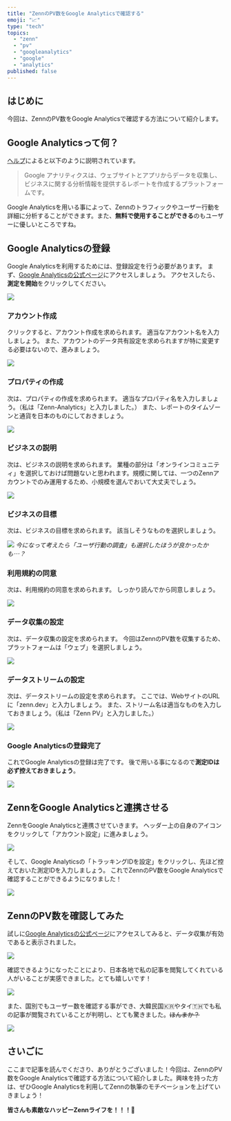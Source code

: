 ```yaml
---
title: "ZennのPV数をGoogle Analyticsで確認する"
emoji: "📈"
type: "tech"
topics:
  - "zenn"
  - "pv"
  - "googleanalytics"
  - "google"
  - "analytics"
published: false
---
```


## はじめに

今回は、ZennのPV数をGoogle Analyticsで確認する方法について紹介します。

## Google Analyticsって何？

[ヘルプ](https://support.google.com/analytics/answer/12159447?hl=ja)によると以下のように説明されています。

>Google アナリティクスは、ウェブサイトとアプリからデータを収集し、ビジネスに関する分析情報を提供するレポートを作成するプラットフォームです。

Google Analyticsを用いる事によって、Zennのトラフィックやユーザー行動を詳細に分析することができます。また、**無料で使用することができる**のもユーザーに優しいところですね。

## Google Analyticsの登録

Google Analyticsを利用するためには、登録設定を行う必要があります。
まず、[Google Analyticsの公式ページ](https://analytics.google.com)にアクセスしましょう。
アクセスしたら、**測定を開始**をクリックしてください。

![](/images/sankaku16/google1.png)

### アカウント作成

クリックすると、アカウント作成を求められます。
適当なアカウント名を入力しましょう。
また、アカウントのデータ共有設定を求められますが特に変更する必要はないので、進みましょう。

![](/images/sankaku16/google12.png)

### プロパティの作成

次は、プロパティの作成を求められます。
適当なプロパティ名を入力しましょう。（私は「Zenn-Analytics」と入力しました。）
また、レポートのタイムゾーンと通貨を日本のものにしておきましょう。

![](/images/sankaku16/google2.png)

### ビジネスの説明

次は、ビジネスの説明を求められます。
業種の部分は「オンラインコミュニティ」を選択しておけば問題ないと思われます。規模に関しては、一つのZennアカウントでのみ運用するため、小規模を選んでおいて大丈夫でしょう。

![](/images/sankaku16/google3.png)

### ビジネスの目標

次は、ビジネスの目標を求められます。
該当しそうなものを選択しましょう。

![](/images/sankaku16/google4.png)
*今になって考えたら「ユーザ行動の調査」も選択したほうが良かったかも⋯？*

### 利用規約の同意

次は、利用規約の同意を求められます。
しっかり読んでから同意しましょう。

![](/images/sankaku16/google5.png)

### データ収集の設定

次は、データ収集の設定を求められます。
今回はZennのPV数を収集するため、プラットフォームは「ウェブ」を選択しましょう。

![](/images/sankaku16/google6.png)

### データストリームの設定

次は、データストリームの設定を求められます。
ここでは、WebサイトのURLに「zenn.dev」と入力しましょう。
また、ストリーム名は適当なものを入力しておきましょう。（私は「Zenn PV」と入力しました。）

![](/images/sankaku16/google13.png)

### Google Analyticsの登録完了

これでGoogle Analyticsの登録は完了です。
後で用いる事になるので**測定IDは必ず控えておきましょう**。

![](/images/sankaku16/google7.png)

## ZennをGoogle Analyticsと連携させる

ZennをGoogle Analyticsと連携させていきます。
ヘッダー上の自身のアイコンをクリックして「アカウント設定」に進みましょう。

![](/images/sankaku16/google14.png)

そして、Google Analyticsの「トラッキングIDを設定」をクリックし、先ほど控えておいた測定IDを入力しましょう。
これでZennのPV数をGoogle Analyticsで確認することができるようになりました！

![](/images/sankaku16/google8.png)

## ZennのPV数を確認してみた

試しに[Google Analyticsの公式ページ](https://analytics.google.com)にアクセスしてみると、データ収集が有効であると表示されました。

![](/images/sankaku16/google9.png)

確認できるようになったことにより、日本各地で私の記事を閲覧してくれている人がいることが実感できました。とても嬉しいです！

![](/images/sankaku16/google10.png)

また、国別でもユーザー数を確認する事ができ、大韓民国🇰🇷やタイ🇹🇭でも私の記事が閲覧されていることが判明し、とても驚きました。~~ほんまか？~~

![](/images/sankaku16/google11.jpg)

## さいごに

ここまで記事を読んでくださり、ありがとうございました！今回は、ZennのPV数をGoogle Analyticsで確認する方法について紹介しました。興味を持った方は、ぜひGoogle Analyticsを利用してZennの執筆のモチベーションを上げていきましょう！

**皆さんも素敵なハッピーZennライフを！！！🌸**
